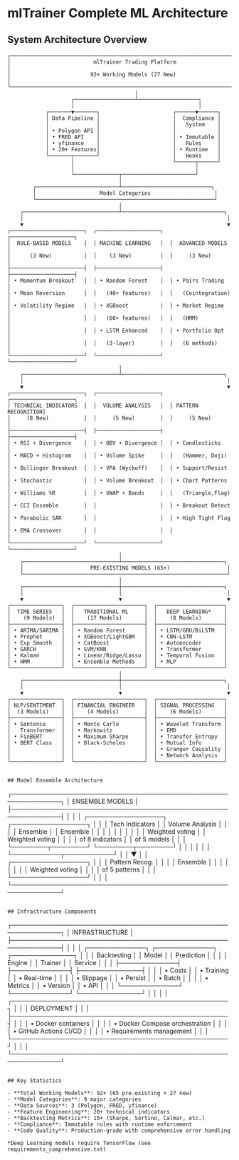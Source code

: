# mlTrainer Complete ML Architecture

## System Architecture Overview

```
┌─────────────────────────────────────────────────────────────────────────────┐
│                          mlTrainer Trading Platform                          │
│                         92+ Working Models (27 New)                          │
└─────────────────────────────────────────────────────────────────────────────┘
                                        │
                    ┌───────────────────┴───────────────────┐
                    │                                       │
            ┌───────▼───────┐                       ┌──────▼──────┐
            │ Data Pipeline │                       │  Compliance │
            │               │                       │   System    │
            │ • Polygon API │                       │             │
            │ • FRED API    │                       │ • Immutable │
            │ • yfinance    │                       │   Rules     │
            │ • 20+ Features│                       │ • Runtime   │
            └───────┬───────┘                       │   Hooks     │
                    │                               └──────┬──────┘
                    │                                      │
                    └──────────────┬───────────────────────┘
                                   │
        ┌──────────────────────────┴────────────────────────────┐
        │                    Model Categories                    │
        └────────────────────────────────────────────────────────┘
                                   │
    ┌──────────────────────────────┴────────────────────────────────┐
    │                                                                │
    ▼                                                                ▼
┌───────────────────────┐  ┌────────────────────┐  ┌────────────────────┐
│  RULE-BASED MODELS    │  │ MACHINE LEARNING   │  │  ADVANCED MODELS   │
│      (3 New)          │  │    (3 New)         │  │     (3 New)        │
├───────────────────────┤  ├────────────────────┤  ├────────────────────┤
│ • Momentum Breakout   │  │ • Random Forest    │  │ • Pairs Trading    │
│ • Mean Reversion      │  │   (40+ features)   │  │   (Cointegration)  │
│ • Volatility Regime   │  │ • XGBoost          │  │ • Market Regime    │
│                       │  │   (60+ features)   │  │   (HMM)            │
│                       │  │ • LSTM Enhanced    │  │ • Portfolio Opt    │
│                       │  │   (3-layer)        │  │   (6 methods)      │
└───────────────────────┘  └────────────────────┘  └────────────────────┘
                                   │
    ┌──────────────────────────────┴────────────────────────────────┐
    │                                                                │
    ▼                                                                ▼
┌───────────────────────┐  ┌────────────────────┐  ┌────────────────────┐
│ TECHNICAL INDICATORS  │  │  VOLUME ANALYSIS   │  │ PATTERN RECOGNITION│
│     (8 New)           │  │     (5 New)        │  │     (5 New)        │
├───────────────────────┤  ├────────────────────┤  ├────────────────────┤
│ • RSI + Divergence    │  │ • OBV + Divergence │  │ • Candlesticks     │
│ • MACD + Histogram    │  │ • Volume Spike     │  │   (Hammer, Doji)   │
│ • Bollinger Breakout  │  │ • VPA (Wyckoff)    │  │ • Support/Resist   │
│ • Stochastic          │  │ • Volume Breakout  │  │ • Chart Patterns   │
│ • Williams %R         │  │ • VWAP + Bands     │  │   (Triangle,Flag)  │
│ • CCI Ensemble        │  │                    │  │ • Breakout Detect  │
│ • Parabolic SAR       │  │                    │  │ • High Tight Flag  │
│ • EMA Crossover       │  │                    │  │                    │
└───────────────────────┘  └────────────────────┘  └────────────────────┘
                                   │
    ┌──────────────────────────────┴────────────────────────────────┐
    │                     PRE-EXISTING MODELS (65+)                  │
    └────────────────────────────────────────────────────────────────┘
                                   │
    ┌──────────────────────────────┼────────────────────────────────┐
    │                              │                                 │
    ▼                              ▼                                 ▼
┌────────────────┐  ┌──────────────────────┐  ┌─────────────────────┐
│  TIME SERIES   │  │   TRADITIONAL ML     │  │   DEEP LEARNING*    │
│    (9 Models)  │  │    (17 Models)       │  │    (8 Models)       │
├────────────────┤  ├──────────────────────┤  ├─────────────────────┤
│ • ARIMA/SARIMA │  │ • Random Forest      │  │ • LSTM/GRU/BiLSTM   │
│ • Prophet      │  │ • XGBoost/LightGBM   │  │ • CNN-LSTM          │
│ • Exp Smooth   │  │ • CatBoost           │  │ • Autoencoder       │
│ • GARCH        │  │ • SVM/KNN            │  │ • Transformer       │
│ • Kalman       │  │ • Linear/Ridge/Lasso │  │ • Temporal Fusion   │
│ • HMM          │  │ • Ensemble Methods   │  │ • MLP               │
└────────────────┘  └──────────────────────┘  └─────────────────────┘
                                   │
    ┌──────────────────────────────┼────────────────────────────────┐
    │                              │                                 │
    ▼                              ▼                                 ▼
┌────────────────┐  ┌──────────────────────┐  ┌─────────────────────┐
│ NLP/SENTIMENT  │  │ FINANCIAL ENGINEER   │  │ SIGNAL PROCESSING   │
│  (3 Models)    │  │    (4 Models)        │  │    (6 Models)       │
├────────────────┤  ├──────────────────────┤  ├─────────────────────┤
│ • Sentence     │  │ • Monte Carlo        │  │ • Wavelet Transform │
│   Transformer  │  │ • Markowitz          │  │ • EMD               │
│ • FinBERT      │  │ • Maximum Sharpe     │  │ • Transfer Entropy  │
│ • BERT Class   │  │ • Black-Scholes      │  │ • Mutual Info       │
│                │  │                      │  │ • Granger Causality │
│                │  │                      │  │ • Network Analysis  │
└────────────────┘  └──────────────────────┘  └─────────────────────┘


## Model Ensemble Architecture

```
┌─────────────────────────────────────────────────────────────┐
│                    ENSEMBLE MODELS                          │
├─────────────────────────────────────────────────────────────┤
│                                                             │
│  ┌─────────────────┐     ┌─────────────────┐              │
│  │ Tech Indicators │     │ Volume Analysis │              │
│  │    Ensemble     │     │    Ensemble     │              │
│  │                 │     │                 │              │
│  │ Weighted voting │     │ Weighted voting │              │
│  │ of 8 indicators │     │ of 5 models    │              │
│  └────────┬────────┘     └────────┬────────┘              │
│           │                       │                        │
│           └───────────┬───────────┘                        │
│                       ▼                                    │
│              ┌─────────────────┐                          │
│              │ Pattern Recog.  │                          │
│              │    Ensemble     │                          │
│              │                 │                          │
│              │ Weighted voting │                          │
│              │ of 5 patterns   │                          │
│              └─────────────────┘                          │
│                                                             │
└─────────────────────────────────────────────────────────────┘
```

## Infrastructure Components

```
┌─────────────────────────────────────────────────────────────┐
│                    INFRASTRUCTURE                           │
├─────────────────────────────────────────────────────────────┤
│                                                             │
│  ┌─────────────┐  ┌─────────────┐  ┌──────────────┐      │
│  │ Backtesting │  │   Model     │  │  Prediction  │      │
│  │   Engine    │  │  Trainer    │  │   Service    │      │
│  ├─────────────┤  ├─────────────┤  ├──────────────┤      │
│  │ • Costs     │  │ • Training  │  │ • Real-time  │      │
│  │ • Slippage  │  │ • Persist   │  │ • Batch      │      │
│  │ • Metrics   │  │ • Version   │  │ • API        │      │
│  └─────────────┘  └─────────────┘  └──────────────┘      │
│                                                             │
│  ┌─────────────────────────────────────────────────┐      │
│  │              DEPLOYMENT                          │      │
│  ├─────────────────────────────────────────────────┤      │
│  │ • Docker containers                              │      │
│  │ • Docker Compose orchestration                   │      │
│  │ • GitHub Actions CI/CD                          │      │
│  │ • Requirements management                        │      │
│  └─────────────────────────────────────────────────┘      │
│                                                             │
└─────────────────────────────────────────────────────────────┘
```

## Key Statistics

- **Total Working Models**: 92+ (65 pre-existing + 27 new)
- **Model Categories**: 9 major categories
- **Data Sources**: 3 (Polygon, FRED, yfinance) 
- **Feature Engineering**: 20+ technical indicators
- **Backtesting Metrics**: 15+ (Sharpe, Sortino, Calmar, etc.)
- **Compliance**: Immutable rules with runtime enforcement
- **Code Quality**: Production-grade with comprehensive error handling

*Deep Learning models require TensorFlow (see requirements_comprehensive.txt)